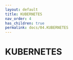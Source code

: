 ```yaml
---
layout: default
title: KUBERNETES
nav_order: 4
has_children: true
permalink: docs/04.KUBERNETES
---
```

# KUBERNETES
